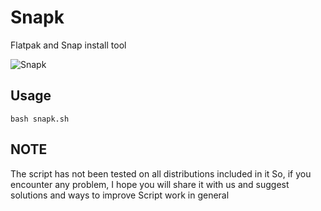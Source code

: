 # Snapk
 Flatpak and Snap install tool
 
![Snapk](https://user-images.githubusercontent.com/87897405/164501912-9bd78f9a-7ca7-42f0-bdbf-8c78eb33fc72.png)

## Usage

    bash snapk.sh

## NOTE

The script has not been tested on all distributions included in it
So, if you encounter any problem, I hope you will share it with us and suggest solutions and ways to improve Script work in general
